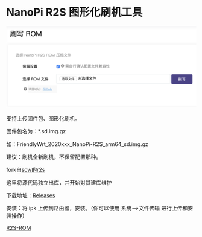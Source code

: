 # NanoPi R2S 图形化刷机工具

![r2sflasher](images/luci-app-r2sflasher.png)

支持上传固件包、图形化刷机。

固件包名为：*.sd.img.gz

如：FriendlyWrt_2020xxx_NanoPi-R2S_arm64_sd.img.gz

建议：刷机全新刷机，不保留配置那种。

fork自[scw的r2s](https://github.com/songchenwen/nanopi-r2s/tree/master/luci-app-r2sflasher)

这里将源代码独立出库，并开始对其建库维护

下载地址：[Releases](https://github.com/kongfl888/luci-app-r2sflasher/releases)

安装：将 ipk 上传到路由器，安装。（你可以使用 系统-->文件传输 进行上传和安装操作）

[R2S-ROM](https://github.com/kongfl888/nanopi-openwrt)
